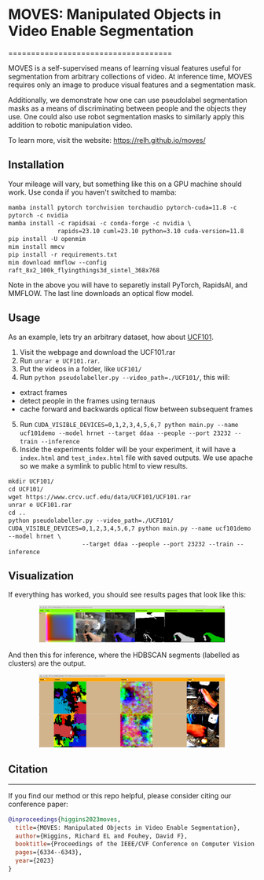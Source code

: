 # MOVES: Manipulated Objects in Video Enable Segmentation
====================================

MOVES is a self-supervised means of learning visual features useful for segmentation
from arbitrary collections of video. At inference time, MOVES requires only an image
to produce visual features and a segmentation mask. 

Additionally, we demonstrate how one can use pseudolabel segmentation masks as a means
of discriminating between people and the objects they use. One could also use robot 
segmentation masks to similarly apply this addition to robotic manipulation video.

To learn more, visit the website: https://relh.github.io/moves/

## Installation

Your mileage will vary, but something like this on a GPU machine should work. Use conda if you haven't switched to mamba:
 
```
mamba install pytorch torchvision torchaudio pytorch-cuda=11.8 -c pytorch -c nvidia
mamba install -c rapidsai -c conda-forge -c nvidia \
              rapids=23.10 cuml=23.10 python=3.10 cuda-version=11.8
pip install -U openmim
mim install mmcv
pip install -r requirements.txt
mim download mmflow --config raft_8x2_100k_flyingthings3d_sintel_368x768
```

Note in the above you will have to separetly install PyTorch, RapidsAI, and MMFLOW. The last line downloads an optical flow model.

## Usage
As an example, lets try an arbitrary dataset, how about [UCF101](https://www.crcv.ucf.edu/data/UCF101.php). 

1. Visit the webpage and download the UCF101.rar
2. Run `unrar e UCF101.rar`. 
3. Put the videos in a folder, like `UCF101/`
4. Run `python pseudolabeller.py --video_path=./UCF101/`, this will:
- extract frames
- detect people in the frames using ternaus  
- cache forward and backwards optical flow between subsequent frames
5. Run `CUDA_VISIBLE_DEVICES=0,1,2,3,4,5,6,7 python main.py --name ucf101demo --model hrnet --target ddaa --people --port 23232 --train --inference`
6. Inside the experiments folder will be your experiment, it will have a `index.html` and `test_index.html` file with saved outputs. We use apache so we make a symlink to public html to view results.

```
mkdir UCF101/
cd UCF101/
wget https://www.crcv.ucf.edu/data/UCF101/UCF101.rar
unrar e UCF101.rar
cd ..
python pseudolabeller.py --video_path=./UCF101/
CUDA_VISIBLE_DEVICES=0,1,2,3,4,5,6,7 python main.py --name ucf101demo --model hrnet \
                     --target ddaa --people --port 23232 --train --inference
```

## Visualization

If everything has worked, you should see results pages that look like this:

<p align="center">
  <img src="./web/training_page.png" alt="training_page" width="75%" />
</p>


And then this for inference, where the HDBSCAN segments (labelled as clusters) are the output.

<p align="center">
  <img src="./web/inference_page.png" alt="training_page" width="75%" />
</p>

## Citation
-----------------

If you find our method or this repo helpful, please consider citing our conference paper:

```bibtex
@inproceedings{higgins2023moves,
  title={MOVES: Manipulated Objects in Video Enable Segmentation},
  author={Higgins, Richard EL and Fouhey, David F},
  booktitle={Proceedings of the IEEE/CVF Conference on Computer Vision and Pattern Recognition},
  pages={6334--6343},
  year={2023}
}
```

